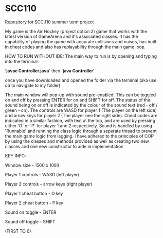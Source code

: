 # SCC110
Repository for SCC.110 summer term project

My game is the Air Hockey (project option 2) game that works with the latest version of GameArena and it's associated classes. It has the capability of playing the game with accurate collisions and noises, has built-in cheat codes and also has replayability through the main game loop. 

HOW TO RUN WITHOUT IDE:
The main way to run is by opening and typing into the terminal:

'**javac Controller.java**' then '**java Controller**'

once you have downloaded and opened the folder via the terminal (aka use _cd_ to navigate to my folder)

The main window will pop-up with sound pre-enabled. This can be toggled on and off by pressing ENTER for on and SHIFT for off. The status of the sound being on or off is indicated by the colour of the sound text (red - off / green - on). The controls are WASD for player 1 (The player on the left side) and arrow keys for player 2 (The player one the right side). Cheat codes are indicated in a similar fashion, with text at the top, and are used by pressing either 'O' or 'P' for player 1 and 2 respectively. Sound is handled by using 'Runnable' and running the class logic through a seperate thread to prevent the main game logic from lagging. I have adhered to the principles of OOP by using the classes and methods provided as well as creating two new classes and one new constructor to aide in implementation.

KEY INFO:

Window size - 1500 x 1000 

Player 1 controls - WASD (left player)

Player 2 controls - arrow keys (right player)

Player 1 cheat button - O key

Player 2 cheat button - P key

Sound on toggle - ENTER

Sound off toggle - SHIFT

(FIRST TO 6)




